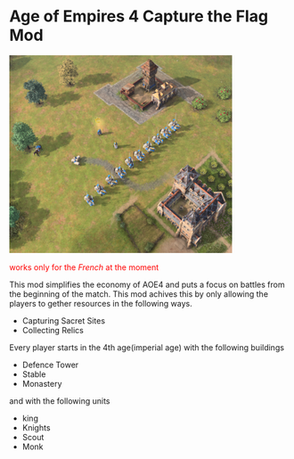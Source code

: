 # Age of Empires 4 Capture the Flag Mod

<img src="https://github.com/stiangglanda/AOE4CTFMod/blob/main/assets/mod.png" alt="drawing" width="400"/>

<span style="color:red">works only for the *French* at the moment</span>

This mod simplifies the economy of AOE4 and puts a focus on battles from the beginning of the match.
This mod achives this by only allowing the players to gether resources in the following ways.
- Capturing Sacret Sites
- Collecting Relics

Every player starts in the 4th age(imperial age) with the following buildings
- Defence Tower
- Stable
- Monastery
  
and with the following units
- king
- Knights
- Scout
- Monk

